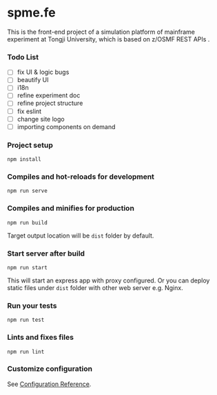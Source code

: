 # spme.fe

This is the front-end project of a simulation platform of mainframe experiment at Tongji University, which is based on z/OSMF REST APIs .

### Todo List

-[ ] fix UI & logic bugs
-[ ] beautify UI
-[ ] i18n
-[ ] refine experiment doc
-[ ] refine project structure
-[ ] fix eslint
-[ ] change site logo 
-[ ] importing components on demand

### Project setup
```
npm install
```

### Compiles and hot-reloads for development
```
npm run serve
```

### Compiles and minifies for production
```
npm run build
```
Target output location will be `dist` folder by default.

### Start server after build
```
npm run start
```
This will start an express app with proxy configured. Or you can deploy static files under `dist` folder with other web server e.g. Nginx.

### Run your tests
```
npm run test
```

### Lints and fixes files
```
npm run lint
```

### Customize configuration
See [Configuration Reference](https://cli.vuejs.org/config/).
